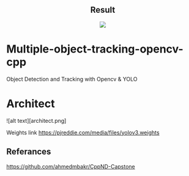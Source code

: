 
<center><h2> Result </h2> </center>

<p align="center">
  <a href="https://youtu.be/IwughDPVtmo"><img src="result.gif" /><a>
</p>


# Multiple-object-tracking-opencv-cpp
Object Detection and Tracking with Opencv &amp; YOLO

# Architect 
![alt text][architect.png]

Weights link
https://pjreddie.com/media/files/yolov3.weights


## Referances
https://github.com/ahmedmbakr/CppND-Capstone
